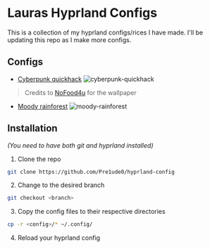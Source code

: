 # Lauras Hyprland Configs
This is a collection of my hyprland configs/rices I have made. I'll be updating this repo as I make more configs.

## Configs
- [Cyberpunk quickhack](https://github.com/Pre1ude0/hyprland-config/tree/cyberpunk-quickhack)
![cyberpunk-quickhack]()
> Credits to [NoFood4u](https://wetdry.world/@NoFood4u) for the wallpaper

- [Moody rainforest](https://github.com/Pre1ude0/hyprland-config/tree/moody-rainforest)
![moody-rainforest]()


## Installation
_(You need to have both git and hyprland installed)_
1. Clone the repo
```bash
git clone https://github.com/Pre1ude0/hyprland-config
```
2. Change to the desired branch
```bash
git checkout <branch>
```
3. Copy the config files to their respective directories
```bash
cp -r <config>/* ~/.config/
```
4. Reload your hyprland config
```bash
```
